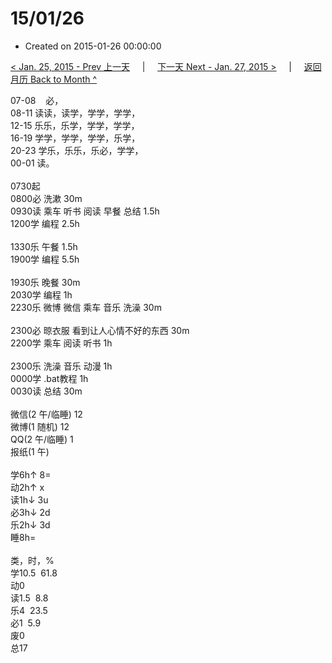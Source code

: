 # 15/01/26

- Created on 2015-01-26 00:00:00

[< Jan. 25, 2015 - Prev 上一天](/lifelogs/2015/01/d25.md) &nbsp; &nbsp; | &nbsp; &nbsp; [下一天 Next - Jan. 27, 2015 >](/lifelogs/2015/01/d27.md) &nbsp; &nbsp; |  &nbsp; &nbsp; [返回月历 Back to Month ^](/lifelogs/2015/01/index.md)
<br/><div>07-08    必，</div><div>08-11 读读，读学，学学，学学，</div><div>12-15 乐乐，乐学，学学，学学，<br/>16-19 学学，学学，学学，乐学，<br/>20-23 学乐，乐乐，乐必，学学，</div><div>00-01 读。<br/><div><br/></div>0730起</div><div>0800必 洗漱 30m</div><div>0930读 乘车 听书 阅读 早餐 总结 1.5h<br/>1200学 编程 2.5h<div><br/></div>1330乐 午餐 1.5h</div><div>1900学 编程 5.5h</div><div><br/>1930乐 晚餐 30m</div><div>2030学 编程 1h</div><div>2230乐 微博 微信 乘车 音乐 洗澡 30m</div><div><br/></div><div>2300必 晾衣服 看到让人心情不好的东西 30m</div><div>2200学 乘车 阅读 听书 1h</div><div><br/></div><div>2300乐 洗澡 音乐 动漫 1h</div><div>0000学 .bat教程 1h</div><div>0030读 总结 30m</div><div><div><br/></div><div>微信(2 午/临睡) 12</div>微博(1 随机) 12<br/>QQ(2 午/临睡) 1<br/>报纸(1 午) <div><br/></div>学6h↑ 8=<br/>动2h↑ x<br/>读1h↓ 3u<br/>必3h↓ 2d<br/>乐2h↓ 3d<br/>睡8h=<div><br/></div>类，时，%<br/>学10.5  61.8<br/>动0<br/>读1.5  8.8<br/>乐4  23.5<br/>必1  5.9<br/>废0<br/>总17</div>

